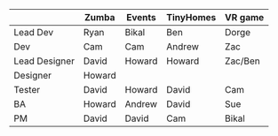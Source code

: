 ||Zumba|Events|TinyHomes|VR game|
|---|---|---|---|---|
|Lead Dev|Ryan|Bikal|Ben|Dorge|
|Dev|Cam|Cam|Andrew|Zac|
|Lead Designer|David|Howard|Howard|Zac/Ben|
|Designer|Howard||||
|Tester|David|Howard|David|Cam|
|BA|Howard|Andrew|David|Sue|
|PM|David|David|Cam|Bikal|

<!---
gig-wintec/gig-wintec is a ✨ special ✨ repository because its `README.md` (this file) appears on your GitHub profile.
You can click the Preview link to take a look at your changes.
--->
